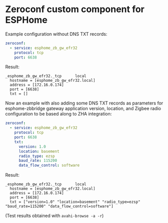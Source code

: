# Zeroconf custom component for ESPHome


Example configuration without DNS TXT records:

```yaml
zeroconf:
  - service: esphome_zb_gw_efr32
    protocol: tcp
    port: 6638
 ```
 
 
 Result:
 
 ```
 _esphome_zb_gw_efr32._tcp      local
   hostname = [esphome_zb_gw_efr32.local]
   address = [172.16.0.174]
   port = [6638]
   txt = []
```


Now an example with also adding some DNS TXT records as parameters for esphome-zbbridge gateway application version, location, and Zigbee radio configuration to be based along to ZHA integration:

```yaml
zeroconf:
  - service: esphome_zb_gw_efr32
    protocol: tcp
    port: 6638
    txt:
      version: 1.0
      location: basement
      radio_type: ezsp
      baud_rate: 115200
      data_flow_control: software
 ```
 
 
 Result:
 
 ```
 _esphome_zb_gw_efr32._tcp      local
   hostname = [esphome_zb_gw_efr32.local]
   address = [172.16.0.174]
   port = [6638]
   txt = ["version=1.0" "location=basement" "radio_type=ezsp" "baud_rate=115200" "data_flow_control=software"]
```

(Test results obtained with `avahi-browse -a -r`)

